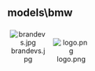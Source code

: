 ## models\bmw
<div class="col" style="display: inline-block; width: 16.66%; padding: 5px; box-sizing: border-box; text-align: center;">
<img src="https://media.evkx.net/multimedia/models/bmw/brandevs_xst.jpg" class="img-thumbnail" alt="brandevs.jpg">
brandevs.jpg
</div>
<div class="col" style="display: inline-block; width: 16.66%; padding: 5px; box-sizing: border-box; text-align: center;">
<img src="https://media.evkx.net/multimedia/models/bmw/logo_xst.png" class="img-thumbnail" alt="logo.png">
logo.png
</div>

